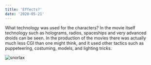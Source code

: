 ```yaml
---
title: 'Effects?'
date: '2020-05-21'
---
```


What technology was used for the characters?
In the movie itself technology such as holograms, radios, spaceships and very advanced droids can be seen. In the production of the movies there was actually much less CGI than one might think, and it used other tactics such as puppeteering, costuming, models, and lighting tricks.

![snorlax](/images/flatten.jpeg)
